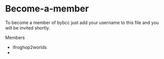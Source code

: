 # Become-a-member

To become a member of bybcc just add your username to this file and you will be invited shortly.

Members
- ifroghop2worlds
-
